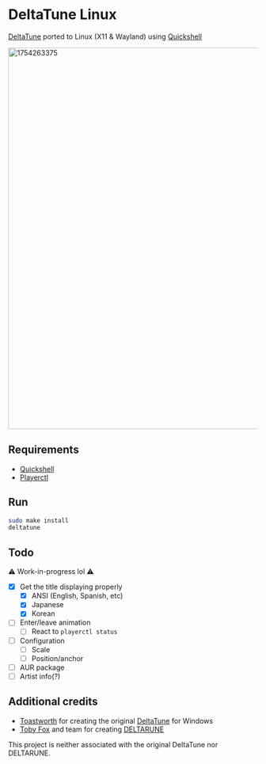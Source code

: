 # DeltaTune Linux

[DeltaTune](https://deltatune.toastworth.com/) ported to Linux (X11 & Wayland) using [Quickshell](https://quickshell.org/)

<img width="1408" height="771" alt="1754263375" src="https://github.com/user-attachments/assets/57296ec5-fd1f-45ed-a102-9af09c56bdfe" />

## Requirements

- [Quickshell](https://quickshell.org/)
- [Playerctl](https://github.com/altdesktop/playerctl)

## Run

```sh
sudo make install
deltatune
```

## Todo

⚠️ Work-in-progress lol ⚠️

- [x] Get the title displaying properly
  - [x] ANSI (English, Spanish, etc)
  - [x] Japanese
  - [x] Korean
- [ ] Enter/leave animation
  - [ ] React to `playerctl status`
- [ ] Configuration
  - [ ] Scale
  - [ ] Position/anchor
- [ ] AUR package
- [ ] Artist info(?)

## Additional credits

- [Toastworth](https://x.com/Toastworth_) for creating the original [DeltaTune](https://deltatune.toastworth.com/) for Windows
- [Toby Fox](https://bsky.app/profile/tobyfox.undertale.com/) and team for creating [DELTARUNE](https://deltarune.com/)

This project is neither associated with the original DeltaTune nor DELTARUNE.
